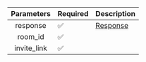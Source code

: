 |  Parameters  | Required           | Description             |
|:------------:|--------------------|-------------------------|
|   response   | :white_check_mark: | [Response](Response.md) |
|   room_id    | :white_check_mark: |                         |
| invite_link  | :white_check_mark: |                         |